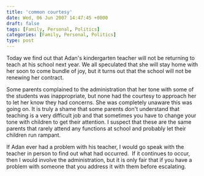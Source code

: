 ```yaml
---
title: 'common courtesy'
date: Wed, 06 Jun 2007 14:47:45 +0000
draft: false
tags: [Family, Personal, Politics]
categories: [Family, Personal, Politics]
type: post
---
```


Today we find out that Adan's kindergarten teacher will not be returning to teach at his school next year. We all speculated that she will stay home with her soon to come bundle of joy, but it turns out that the school will not be renewing her contract.

Some parents complained to the administration that her tone with some of the students was inappropriate, but none had the courtesy to approach her to let her know they had concerns. She was completely unaware this was going on. It is truly a shame that some parents don't understand that teaching is a very difficult job and that sometimes you have to change your tone with children to get their attention. I suspect that these are the same parents that rarely attend any functions at school and probably let their children run rampant.

If Adan ever had a problem with his teacher, I would go speak with the teacher in person to find out what had occurred.  If it continues to occur, then I would involve the administration, but it is only fair that if you have a problem with someone that you address it with them before escalating.